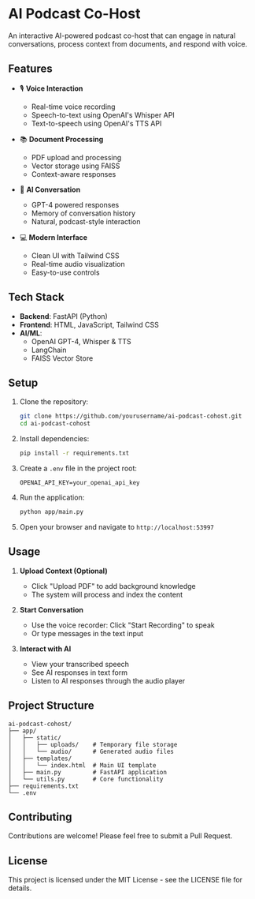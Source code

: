 # AI Podcast Co-Host

An interactive AI-powered podcast co-host that can engage in natural conversations, process context from documents, and respond with voice.

## Features

- 🎙️ **Voice Interaction**
  - Real-time voice recording
  - Speech-to-text using OpenAI's Whisper API
  - Text-to-speech using OpenAI's TTS API

- 📚 **Document Processing**
  - PDF upload and processing
  - Vector storage using FAISS
  - Context-aware responses

- 🤖 **AI Conversation**
  - GPT-4 powered responses
  - Memory of conversation history
  - Natural, podcast-style interaction

- 💻 **Modern Interface**
  - Clean UI with Tailwind CSS
  - Real-time audio visualization
  - Easy-to-use controls

## Tech Stack

- **Backend**: FastAPI (Python)
- **Frontend**: HTML, JavaScript, Tailwind CSS
- **AI/ML**: 
  - OpenAI GPT-4, Whisper & TTS
  - LangChain
  - FAISS Vector Store

## Setup

1. Clone the repository:
   ```bash
   git clone https://github.com/yourusername/ai-podcast-cohost.git
   cd ai-podcast-cohost
   ```

2. Install dependencies:
   ```bash
   pip install -r requirements.txt
   ```

3. Create a `.env` file in the project root:
   ```
   OPENAI_API_KEY=your_openai_api_key
   ```

4. Run the application:
   ```bash
   python app/main.py
   ```

5. Open your browser and navigate to `http://localhost:53997`

## Usage

1. **Upload Context (Optional)**
   - Click "Upload PDF" to add background knowledge
   - The system will process and index the content

2. **Start Conversation**
   - Use the voice recorder: Click "Start Recording" to speak
   - Or type messages in the text input

3. **Interact with AI**
   - View your transcribed speech
   - See AI responses in text form
   - Listen to AI responses through the audio player

## Project Structure

```
ai-podcast-cohost/
├── app/
│   ├── static/
│   │   ├── uploads/    # Temporary file storage
│   │   └── audio/      # Generated audio files
│   ├── templates/
│   │   └── index.html  # Main UI template
│   ├── main.py         # FastAPI application
│   └── utils.py        # Core functionality
├── requirements.txt
└── .env
```

## Contributing

Contributions are welcome! Please feel free to submit a Pull Request.

## License

This project is licensed under the MIT License - see the LICENSE file for details.